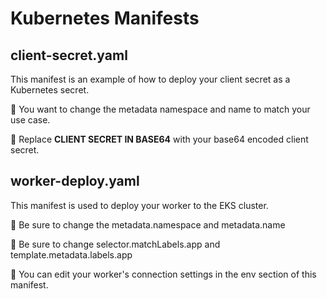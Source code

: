 # Kubernetes Manifests

## client-secret.yaml
This manifest is an example of how to deploy your client secret as a Kubernetes secret.

:information_desk_person: You want to change the metadata namespace and name to match your use case.

:information_desk_person: Replace **CLIENT SECRET IN BASE64** with your base64 encoded client secret.

## worker-deploy.yaml
This manifest is used to deploy your worker to the EKS cluster.

:information_desk_person: Be sure to change the metadata.namespace and metadata.name

:information_desk_person: Be sure to change selector.matchLabels.app and template.metadata.labels.app

:information_desk_person: You can edit your worker's connection settings in the env section of this manifest.